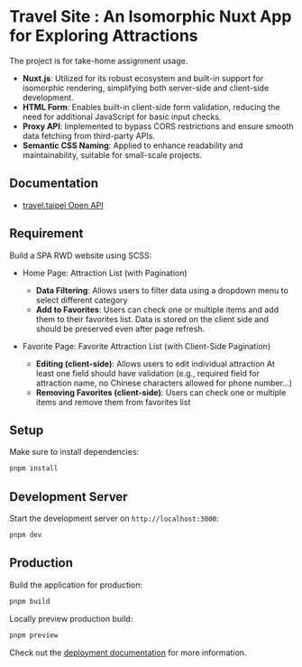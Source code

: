 # Travel Site : An Isomorphic Nuxt App for Exploring Attractions

The project is for take-home assignment usage.

- **Nuxt.js**: Utilized for its robust ecosystem and built-in support for isomorphic rendering, simplifying both server-side and client-side development.
- **HTML Form**: Enables built-in client-side form validation, reducing the need for additional JavaScript for basic input checks.
- **Proxy API**: Implemented to bypass CORS restrictions and ensure smooth data fetching from third-party APIs.
- **Semantic CSS Naming**: Applied to enhance readability and maintainability, suitable for small-scale projects.


## Documentation

- [travel.taipei Open API](https://www.travel.taipei/open-api/swagger/ui/index#/)

## Requirement

Build a SPA RWD website using SCSS:

- Home Page: Attraction List (with Pagination)
  - **Data Filtering**: Allows users to filter data using a dropdown menu to select different category
  - **Add to Favorites**: Users can check one or multiple items and add them to their favorites list. Data is stored on the client side and should be preserved even after page refresh.

- Favorite Page: Favorite Attraction List (with Client-Side Pagination)
  - **Editing (client-side)**: Allows users to edit individual attraction At least one field should have validation (e.g., required field for attraction name, no Chinese characters allowed for phone number...)
  - **Removing Favorites (client-side)**: Users can check one or multiple items and remove them from  favorites list

## Setup

Make sure to install dependencies:

```bash
pnpm install
```

## Development Server

Start the development server on `http://localhost:3000`:

```bash
pnpm dev
```

## Production

Build the application for production:

```bash
pnpm build
```

Locally preview production build:

```bash
pnpm preview
```

Check out the [deployment documentation](https://nuxt.com/docs/getting-started/deployment) for more information.
